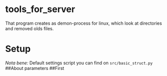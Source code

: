 # tools_for_server
That program creates as demon-process for linux,
which look at directories and removed olds files.

# Setup
_Nota bene:_ Default settings script you can find on `src/basic_struct.py`
##About parameters
##First
